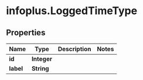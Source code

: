 # infoplus.LoggedTimeType

## Properties
Name | Type | Description | Notes
------------ | ------------- | ------------- | -------------
**id** | **Integer** |  | 
**label** | **String** |  | 


